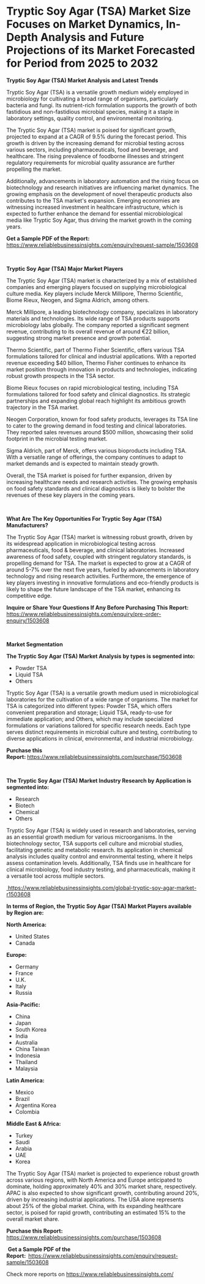 <p><h1>Tryptic Soy Agar (TSA) Market Size Focuses on Market Dynamics, In-Depth Analysis and Future Projections of its Market Forecasted for Period from 2025 to 2032</h1></p><p><strong>Tryptic Soy Agar (TSA) Market Analysis and Latest Trends</strong></p>
<p><p>Tryptic Soy Agar (TSA) is a versatile growth medium widely employed in microbiology for cultivating a broad range of organisms, particularly bacteria and fungi. Its nutrient-rich formulation supports the growth of both fastidious and non-fastidious microbial species, making it a staple in laboratory settings, quality control, and environmental monitoring.</p><p>The Tryptic Soy Agar (TSA) market is poised for significant growth, projected to expand at a CAGR of 9.5% during the forecast period. This growth is driven by the increasing demand for microbial testing across various sectors, including pharmaceuticals, food and beverage, and healthcare. The rising prevalence of foodborne illnesses and stringent regulatory requirements for microbial quality assurance are further propelling the market.</p><p>Additionally, advancements in laboratory automation and the rising focus on biotechnology and research initiatives are influencing market dynamics. The growing emphasis on the development of novel therapeutic products also contributes to the TSA market's expansion. Emerging economies are witnessing increased investment in healthcare infrastructure, which is expected to further enhance the demand for essential microbiological media like Tryptic Soy Agar, thus driving the market growth in the coming years.</p></p>
<p><strong>Get a Sample PDF of the Report:&nbsp;</strong> <a href="https://www.reliablebusinessinsights.com/enquiry/request-sample/1503608?utm_campaign=2274&utm_medium=2&utm_source=Github&utm_content=ia&utm_term=07042025&utm_id=tryptic-soy-agar-tsa">https://www.reliablebusinessinsights.com/enquiry/request-sample/1503608</a></p>
<p>&nbsp;</p>
<p><strong>Tryptic Soy Agar (TSA) Major Market Players</strong></p>
<p><p>The Tryptic Soy Agar (TSA) market is characterized by a mix of established companies and emerging players focused on supplying microbiological culture media. Key players include Merck Millipore, Thermo Scientific, Biome Rieux, Neogen, and Sigma Aldrich, among others.</p><p>Merck Millipore, a leading biotechnology company, specializes in laboratory materials and technologies. Its wide range of TSA products supports microbiology labs globally. The company reported a significant segment revenue, contributing to its overall revenue of around €22 billion, suggesting strong market presence and growth potential.</p><p>Thermo Scientific, part of Thermo Fisher Scientific, offers various TSA formulations tailored for clinical and industrial applications. With a reported revenue exceeding $40 billion, Thermo Fisher continues to enhance its market position through innovation in products and technologies, indicating robust growth prospects in the TSA sector.</p><p>Biome Rieux focuses on rapid microbiological testing, including TSA formulations tailored for food safety and clinical diagnostics. Its strategic partnerships and expanding global reach highlight its ambitious growth trajectory in the TSA market.</p><p>Neogen Corporation, known for food safety products, leverages its TSA line to cater to the growing demand in food testing and clinical laboratories. They reported sales revenues around $500 million, showcasing their solid footprint in the microbial testing market.</p><p>Sigma Aldrich, part of Merck, offers various bioproducts including TSA. With a versatile range of offerings, the company continues to adapt to market demands and is expected to maintain steady growth.</p><p>Overall, the TSA market is poised for further expansion, driven by increasing healthcare needs and research activities. The growing emphasis on food safety standards and clinical diagnostics is likely to bolster the revenues of these key players in the coming years.</p></p>
<p>&nbsp;</p>
<p><strong>What Are The Key Opportunities For Tryptic Soy Agar (TSA) Manufacturers?</strong></p>
<p><p>The Tryptic Soy Agar (TSA) market is witnessing robust growth, driven by its widespread application in microbiological testing across pharmaceuticals, food & beverage, and clinical laboratories. Increased awareness of food safety, coupled with stringent regulatory standards, is propelling demand for TSA. The market is expected to grow at a CAGR of around 5-7% over the next five years, fueled by advancements in laboratory technology and rising research activities. Furthermore, the emergence of key players investing in innovative formulations and eco-friendly products is likely to shape the future landscape of the TSA market, enhancing its competitive edge.</p></p>
<p><strong>Inquire or Share Your Questions If Any Before Purchasing This Report:</strong> <a href="https://www.reliablebusinessinsights.com/enquiry/pre-order-enquiry/1503608?utm_campaign=2274&utm_medium=2&utm_source=Github&utm_content=ia&utm_term=07042025&utm_id=tryptic-soy-agar-tsa">https://www.reliablebusinessinsights.com/enquiry/pre-order-enquiry/1503608</a></p>
<p>&nbsp;</p>
<p><strong>Market Segmentation</strong></p>
<p><strong>The Tryptic Soy Agar (TSA) Market Analysis by types is segmented into:</strong></p>
<p><ul><li>Powder TSA</li><li>Liquid TSA</li><li>Others</li></ul></p>
<p><p>Tryptic Soy Agar (TSA) is a versatile growth medium used in microbiological laboratories for the cultivation of a wide range of organisms. The market for TSA is categorized into different types: Powder TSA, which offers convenient preparation and storage; Liquid TSA, ready-to-use for immediate application; and Others, which may include specialized formulations or variations tailored for specific research needs. Each type serves distinct requirements in microbial culture and testing, contributing to diverse applications in clinical, environmental, and industrial microbiology.</p></p>
<p><strong>Purchase this Report:&nbsp;</strong><a href="https://www.reliablebusinessinsights.com/purchase/1503608?utm_campaign=2274&utm_medium=2&utm_source=Github&utm_content=ia&utm_term=07042025&utm_id=tryptic-soy-agar-tsa">https://www.reliablebusinessinsights.com/purchase/1503608</a></p>
<p>&nbsp;</p>
<p><strong>The Tryptic Soy Agar (TSA) Market Industry Research by Application is segmented into:</strong></p>
<p><ul><li>Research</li><li>Biotech</li><li>Chemical</li><li>Others</li></ul></p>
<p><p>Tryptic Soy Agar (TSA) is widely used in research and laboratories, serving as an essential growth medium for various microorganisms. In the biotechnology sector, TSA supports cell culture and microbial studies, facilitating genetic and metabolic research. Its application in chemical analysis includes quality control and environmental testing, where it helps assess contamination levels. Additionally, TSA finds use in healthcare for clinical microbiology, food industry testing, and pharmaceuticals, making it a versatile tool across multiple sectors.</p></p>
<p><a href="https://www.reliablebusinessinsights.com/global-tryptic-soy-agar-market-r1503608?utm_campaign=2274&utm_medium=2&utm_source=Github&utm_content=ia&utm_term=07042025&utm_id=tryptic-soy-agar-tsa">&nbsp;https://www.reliablebusinessinsights.com/global-tryptic-soy-agar-market-r1503608</a></p>
<p><strong>In terms of Region, the Tryptic Soy Agar (TSA) Market Players available by Region are:</strong></p>
<p>
    <p> <strong> North America: </strong>
        <ul>
            <li>United States</li>
            <li>Canada</li>
        </ul>
        </p> 
    <p> <strong> Europe: </strong>
        <ul>
            <li>Germany</li>
            <li>France</li>
            <li>U.K.</li>
            <li>Italy</li>
            <li>Russia</li>
        </ul>
        </p> 
    <p> <strong> Asia-Pacific: </strong>
        <ul>
            <li>China</li>
            <li>Japan</li>
            <li>South Korea</li>
            <li>India</li>
            <li>Australia</li>
            <li>China Taiwan</li>
            <li>Indonesia</li>
            <li>Thailand</li>
            <li>Malaysia</li>
        </ul>
        </p> 
    <p> <strong> Latin America: </strong>
        <ul>
            <li>Mexico</li>
            <li>Brazil</li>
            <li>Argentina Korea</li>
            <li>Colombia</li>
        </ul>
        </p> 
    <p> <strong> Middle East & Africa: </strong>
        <ul>
            <li>Turkey</li>
            <li>Saudi</li>
            <li>Arabia</li>
            <li>UAE</li>
            <li>Korea</li>
        </ul>
    </p>
    </p>
<p><p>The Tryptic Soy Agar (TSA) market is projected to experience robust growth across various regions, with North America and Europe anticipated to dominate, holding approximately 40% and 30% market share, respectively. APAC is also expected to show significant growth, contributing around 20%, driven by increasing industrial applications. The USA alone represents about 25% of the global market. China, with its expanding healthcare sector, is poised for rapid growth, contributing an estimated 15% to the overall market share.</p></p>
<p><strong>Purchase this Report: </strong><a href="https://www.reliablebusinessinsights.com/purchase/1503608?utm_campaign=2274&utm_medium=2&utm_source=Github&utm_content=ia&utm_term=07042025&utm_id=tryptic-soy-agar-tsa">https://www.reliablebusinessinsights.com/purchase/1503608</a></p>
<p>&nbsp;<strong>Get a Sample PDF of the Report:&nbsp;&nbsp;</strong><a href="https://www.reliablebusinessinsights.com/enquiry/request-sample/1503608?utm_campaign=2274&utm_medium=2&utm_source=Github&utm_content=ia&utm_term=07042025&utm_id=tryptic-soy-agar-tsa">https://www.reliablebusinessinsights.com/enquiry/request-sample/1503608</a></p>
<p><strong></strong></p>
<p>Check more reports on <a href="https://www.reliablebusinessinsights.com/?utm_campaign=2274&utm_medium=2&utm_source=Github&utm_content=ia&utm_term=07042025&utm_id=tryptic-soy-agar-tsa">https://www.reliablebusinessinsights.com/</a></p>